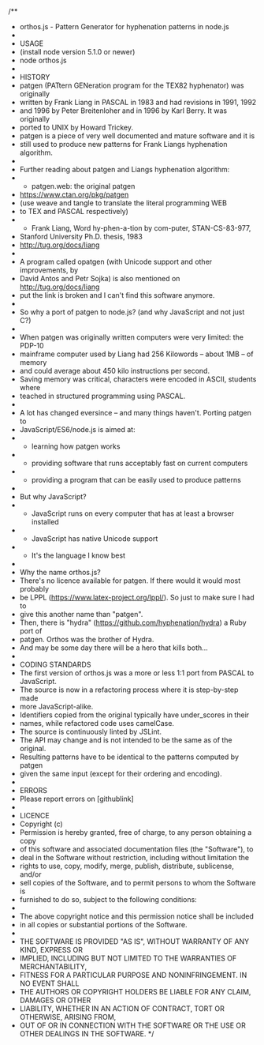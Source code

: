 /**
 * orthos.js - Pattern Generator for hyphenation patterns in node.js
 *
 * USAGE
 * (install node version 5.1.0 or newer)
 * node orthos.js <wortliste> <pattern-in> <pattern-out>
 *
 * HISTORY
 * patgen (PATtern GENeration program for the TEX82 hyphenator) was originally
 * written by Frank Liang in PASCAL in 1983 and had revisions in 1991, 1992
 * and 1996 by Peter Breitenloher and in 1996 by Karl Berry. It was originally
 * ported to UNIX by Howard Trickey.
 * patgen is a piece of very well documented and mature software and it is
 * still used to produce new patterns for Frank Liangs hyphenation algorithm.
 *
 * Further reading about patgen and Liangs hyphenation algorithm:
 * - patgen.web: the original patgen
 *   https://www.ctan.org/pkg/patgen
 *   (use weave and tangle to translate the literal programming WEB
 *   to TEX and PASCAL respectively)
 * - Frank  Liang,  Word hy-phen-a-tion by com-puter, STAN-CS-83-977,
 *   Stanford University Ph.D. thesis, 1983
 *   http://tug.org/docs/liang
 *
 * A program called opatgen (with Unicode support and other improvements, by
 * David Antos and Petr Sojka) is also mentioned on http://tug.org/docs/liang
 * put the link is broken and I can't find this software anymore.
 *
 * So why a port of patgen to node.js? (and why JavaScript and not just C?)
 *
 * When patgen was originally written computers were very limited: the PDP-10
 * mainframe computer used by Liang had 256 Kilowords – about 1MB – of memory
 * and could average about 450 kilo instructions per second.
 * Saving memory was critical, characters were encoded in ASCII, students where
 * teached in structured programming using PASCAL.
 *
 * A lot has changed eversince – and many things haven't. Porting patgen to
 * JavaScript/ES6/node.js is aimed at:
 * - learning how patgen works
 * - providing software that runs acceptably fast on current computers
 * - providing a program that can be easily used to produce patterns
 *
 * But why JavaScript?
 * - JavaScript runs on every computer that has at least a browser installed
 * - JavaScript has native Unicode support
 * - It's the language I know best
 *
 * Why the name orthos.js?
 * There's no licence available for patgen. If there would it would most probably
 * be LPPL (https://www.latex-project.org/lppl/). So just to make sure I had to
 * give this another name than "patgen".
 * Then, there is "hydra" (https://github.com/hyphenation/hydra) a Ruby port of
 * patgen. Orthos was the brother of Hydra.
 * And may be some day there will be a hero that kills both…
 *
 * CODING STANDARDS
 * The first version of orthos.js was a more or less 1:1 port from PASCAL to JavaScript.
 * The source is now in a refactoring process where it is step-by-step made
 * more JavaScript-alike.
 * Identifiers copied from the original typically have under_scores in their
 * names, while refactored code uses camelCase.
 * The source is continuously linted by JSLint.
 * The API may change and is not intended to be the same as of the original.
 * Resulting patterns have to be identical to the patterns computed by patgen
 * given the same input (except for their ordering and encoding).
 *
 * ERRORS
 * Please report errors on [githublink]
 *
 * LICENCE
 * Copyright (c) <year> <copyright holders>
 * Permission is hereby granted, free of charge, to any person obtaining a copy
 * of this software and associated documentation files (the "Software"), to
 * deal in the Software without restriction, including without limitation the
 * rights to use, copy, modify, merge, publish, distribute, sublicense, and/or
 * sell copies of the Software, and to permit persons to whom the Software is
 * furnished to do so, subject to the following conditions:
 *
 * The above copyright notice and this permission notice shall be included
 * in all copies or substantial portions of the Software.
 *
 * THE SOFTWARE IS PROVIDED "AS IS", WITHOUT WARRANTY OF ANY KIND, EXPRESS OR
 * IMPLIED, INCLUDING BUT NOT LIMITED TO THE WARRANTIES OF MERCHANTABILITY,
 * FITNESS FOR A PARTICULAR PURPOSE AND NONINFRINGEMENT. IN NO EVENT SHALL
 * THE AUTHORS OR COPYRIGHT HOLDERS BE LIABLE FOR ANY CLAIM, DAMAGES OR OTHER
 * LIABILITY, WHETHER IN AN ACTION OF CONTRACT, TORT OR OTHERWISE, ARISING FROM,
 * OUT OF OR IN CONNECTION WITH THE SOFTWARE OR THE USE OR OTHER DEALINGS IN THE SOFTWARE.
 */